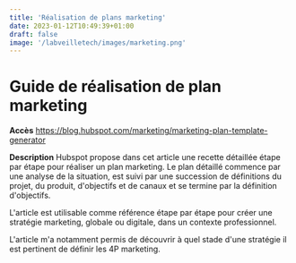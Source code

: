 ```yaml
---
title: 'Réalisation de plans marketing'
date: 2023-01-12T10:49:39+01:00
draft: false
image: '/labveilletech/images/marketing.png'
---
```


# Guide de réalisation de plan marketing

**Accès**
https://blog.hubspot.com/marketing/marketing-plan-template-generator

**Description**
Hubspot propose dans cet article une recette détaillée étape par étape pour réaliser un plan marketing. Le plan détaillé commence par une analyse de la situation, est suivi par une succession de définitions du projet, du produit, d'objectifs et de canaux et se termine par la définition d'objectifs.

L'article est utilisable comme référence étape par étape pour créer une stratégie marketing, globale ou digitale, dans un contexte professionnel.

L'article m'a notamment permis de découvrir à quel stade d'une stratégie il est pertinent de définir les 4P marketing.
